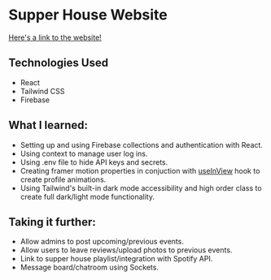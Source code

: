 # Supper House Website

[Here's a link to the website!](https://calm-genie-b5945c.netlify.app/)

## Technologies Used
* React
* Tailwind CSS
* Firebase

## What I learned:
* Setting up and using Firebase collections and authentication with React.
* Using context to manage user log ins.
* Using .env file to hide API keys and secrets.
* Creating framer motion properties in conjuction with [useInView](https://www.npmjs.com/package/use-in-view) hook to create profile animations.
* Using Tailwind's built-in dark mode accessibility and high order class to create full dark/light mode functionality.

## Taking it further:
* Allow admins to post upcoming/previous events.
* Allow users to leave reviews/upload photos to previous events.
* Link to supper house playlist/integration with Spotify API.
* Message board/chatroom using Sockets.
